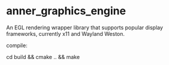 # anner_graphics_engine

An EGL rendering wrapper library that supports popular display frameworks, currently x11 and Wayland Weston.

compile:

cd build && cmake .. && make
